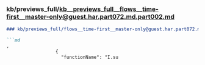 ### kb/previews_full/kb__previews_full__flows__time-first__master-only@guest.har.part072.md.part002.md

```md
### kb/previews_full/flows__time-first__master-only@guest.har.part072.md (part 002)

```md
,
                  {
                    "functionName": "I.su
```

```

```
